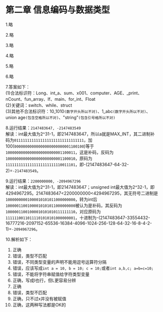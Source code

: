 # 第二章 信息编码与数据类型

1.略

2.略

3.略

4.略

5.略

6.略

7.答案如下：<br/>
(1)合法标识符：Long、int_a、sum、x001、computer、AGE、_print、nCount、fun_array、If、main、for_int、Float<br/>
(2)关键词：switch、while、struct<br/>
(3)其他不合法标识符：10_1010`(数字开头所以不对)`、1_abc`(数字开头所以不对)`、union age`(包含空格所以不对)`、"string"`(包含引号格所以不对)`

8.运行结果：`2147483647, -2147483549`<br/>
解读：int最大值为2^31-1，即2147483647，所以a就是MAX_INT，其二进制补码为`01111111111111111111111111111111`，加100(`00000000000000000000000001100100`)等于`10000000000000000000000001100011`，这是补码，反码为`10000000000000000000000001100010`，原码为`11111111111111111111111110011101`，即-(2147483647-64-32-2)=`-2147483549`。

9.运行结果：`2200000000, -2094967296`<br/>
解读：int最大值为2^31-1，即2147483647；unsigned int最大值为2^32-1，即4294967295。2147483647<2200000000<4294967295，其无符号二进制是`10000000001000010101011000000000`，转为int后`10000011001000010101011000000000`被认为是补码，其反码为`10000011001000010101010111111110`，对应原码为`11111100110111101010101000000001`，十进制为-(2147483647-33554432-16777216-2097152-65536-16384-4096-1024-256-128-64-32-16-8-4-2-1)=`-2094967296`。

10.解析如下：<br/>
1. 正确<br/>
2. 错误，类型不匹配<br/>
3. 错误，不同类型变量的声明不能用逗号运算符分隔<br/>
4. 错误，应该写成`int a = 10, b = 10; c = 10;`或者`int a,b,c; a=b=c=10;`<br/>
5. 错误，不能将字符串赋值给字符类型变量<br/>
6. 正确，写成l也行，但L更容易分辨<br/>
7. 正确<br/>
8. 错误，类型不匹配<br/>
9. 正确，只不过x并没有被赋值<br/>
10. 正确，这两种写法都是OK的<br/>
